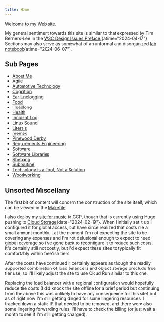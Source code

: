 ```yaml
---
title: Home
---
```


Welcome to my Web site.

My general sentiment towards this site is similar to that expressed by
Tim Berners-Lee in the
[W3C Design Issues Preface.](https://www.w3.org/DesignIssues/Preface.html "Preface - World Wide Web Design Issues"){atime="2024-04-17"}
Sections may also serve as somewhat of an unformal and disorganized
[lab notebook](https://queue.acm.org/detail.cfm?id=3631181 "Dear Diary - ACM Queue"){atime="2024-06-07"}.

## Sub Pages

- [About Me](about_me)
- [Agile](agile)
- [Automotive Technology](automotive_technology)
- [Cognition](cognition)
- [Ear Unclogging](ear_unclogging)
- [Food](food)
- [Headlong](book-headlong)
- [Health](health)
- [Incident Log](incident_log)
- [Linux Sound](linux_sound)
- [Literals](literals)
- [memex](memex)
- [Pinewood Derby](pinewood_derby)
- [Requirements Engineering](requirements_engineering)
- [Software](software)
- [Software Libraries](software_libraries)
- [Shebang](shebang.html)
- [Subroutine](subroutine.html)
- [Technology is a Tool, Not a Solution](technology_is_a_tool_not_a_solution)
- [Woodworking](woodworking)

## Unsorted Miscellany

The first bit of content will concern the construction of the site
itself, which can be viewed in the [Makefile](Makefile).

I also deploy my [site for music](https://music.mattwhipple.com) to GCP,
though that is currently using Hugo pushing to [Cloud
Storage](https://cloud.google.com/storage "Cloud Storage | Google Cloud"){date="2024-02-19"}.
When I initially set it up I configured it for global access, but have
since realized that costs me a small amount monthly\... at the moment
I\'m not expecting the site to be covering any expenses and I\'m not
delusional enough to expect to need global coverage so I\'ve gone back
to reconfigure it to reduce such costs. It\'s certainly still not
costly, but I\'d expect these sites to typically fit comfortably within
free\'ish tiers.

After the costs have continued it certainly appears as though the
readily supported combination of load balancers and object storage
preclude free tier use, so I\'ll likely adjust the site to use Cloud Run
similar to this one.

Replacing the load balancer with a regional configuration would
hopefully reduce the costs (I did knock the site offline for a brief
period but continuing from the above this was unlikely to have any
consequence for this site) but as of right now I\'m still getting dinged
for some lingering resources. I tracked down a static IP that needed to
be removed, and there were also some lingering forwarding rules. I\'ll
have to check the billing (or just wait a month to see if I\'m still
getting charged).

